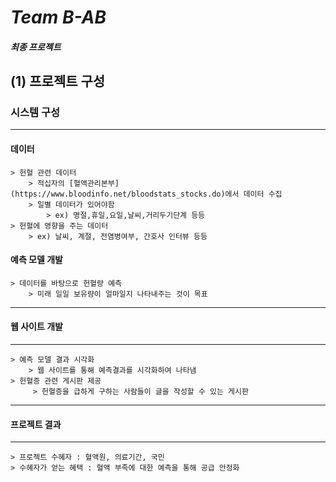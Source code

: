 # _Team B-AB_
##### *최종 프로젝트*

## (1) 프로젝트 구성 



### 시스템 구성
--------------------



#### 데이터
    > 헌혈 관련 데이터
        > 적십자의 [혈액관리본부](https://www.bloodinfo.net/bloodstats_stocks.do)에서 데이터 수집
        > 일별 데이터가 있어야함
            > ex) 명절,휴일,요일,날씨,거리두기단계 등등
    > 헌혈에 영향을 주는 데이터
        > ex) 날씨, 계절, 전염병여부, 간호사 인터뷰 등등




#### 예측 모델 개발
    > 데이터를 바탕으로 헌혈량 예측
        > 미래 일일 보유량이 얼마일지 나타내주는 것이 목표



---------------------------
#### 웹 사이트 개발
---------------------------
    > 예측 모델 결과 시각화
        > 웹 사이트를 통해 예측결과를 시각화하여 나타냄
    > 헌혈증 관련 게시판 제공
         > 헌혈증을 급하게 구하는 사람들이 글을 작성할 수 있는 게시판



------------------------------
#### 프로젝트 결과
------------------------------
    > 프로젝트 수혜자 : 혈액원, 의료기간, 국민
    > 수혜자가 얻는 혜택 : 혈액 부족에 대한 예측을 통해 공급 안정화